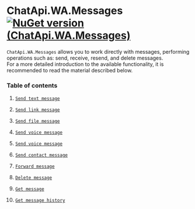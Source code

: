 # ChatApi.WA.Messages [![NuGet version (ChatApi.WA.Messages)](https://img.shields.io/badge/NuGet%20version-1.0.1-success?style=for-the-badge&logo=appveyor)](https://www.nuget.org/packages/ChatApi.WA.Messages/)
`ChatApi.WA.Messages` allows you to work directly with messages, performing operations such as: send, receive, resend, and delete messages. <br/>
For a more detailed introduction to the available functionality, it is recommended to read the material described below.

### Table of contents

1.  [`Send text message`](Operations/SendTextMessage.md)
2.  [`Send link message`](Operations/SendLinkMessage.md)
3.  [`Send file message`](Operations/SendFileMessage.md)
4.  [`Send voice message`](Operations/SendVoiceMessage.md)
5.  [`Send voice message`](Operations/SendAddressMessage.md)
6.  [`Send contact message`](Operations/SendContactMessage.md)

7.  [`Forward message`](Operations/ForwardMessage.md)
8.  [`Delete message`](Operations/DeleteMessage.md)

9.  [`Get message`](Operations/GetMessage.md)
10. [`Get message history`](Operations/GetMessageHistory.md)
